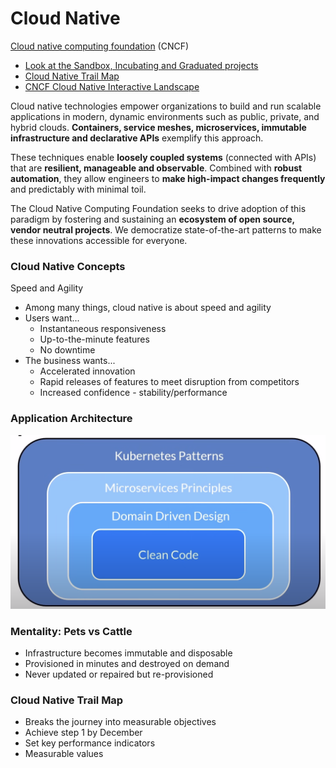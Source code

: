 # Cloud Native

[Cloud native computing foundation](https://www.cncf.io/) (CNCF)

- [Look at the Sandbox, Incubating and Graduated projects](https://www.cncf.io/project-metrics/)
- [Cloud Native Trail Map](https://github.com/cncf/trailmap?tab=readme-ov-file#trail-map)
- [CNCF Cloud Native Interactive Landscape](https://landscape.cncf.io/)

Cloud native technologies empower organizations to build and run scalable applications in modern, dynamic environments such as public, private, and hybrid clouds. **Containers, service meshes, microservices, immutable infrastructure and declarative APIs** exemplify this approach.

These techniques enable **loosely coupled systems** (connected with APIs) that are **resilient, manageable and observable**. Combined with **robust automation**, they allow engineers to **make high-impact changes frequently** and predictably with minimal toil.

The Cloud Native Computing Foundation seeks to drive adoption of this paradigm by fostering and sustaining an **ecosystem of open source, vendor neutral projects**. We democratize state-of-the-art patterns to make these innovations accessible for everyone.

### Cloud Native Concepts

Speed and Agility

- Among many things, cloud native is about speed and agility
- Users want...
    - Instantaneous responsiveness
    - Up-to-the-minute features
    - No downtime
- The business wants...
    - Accelerated innovation
    - Rapid releases of features to meet disruption from competitors
    - Increased confidence - stability/performance

### Application Architecture

![cloud_native_application_architecture](./asset/cloud_native_application_architecture.png)

### Mentality: Pets vs Cattle

- Infrastructure becomes immutable and disposable
- Provisioned in minutes and destroyed on demand
- Never updated or repaired but re-provisioned

### Cloud Native Trail Map

- Breaks the journey into measurable objectives
- Achieve step 1 by December
- Set key performance indicators
- Measurable values